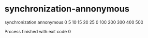 # synchronization-annonymous
synchronization annonymous
0
5
10
15
20
25
0
100
200
300
400
500

Process finished with exit code 0
